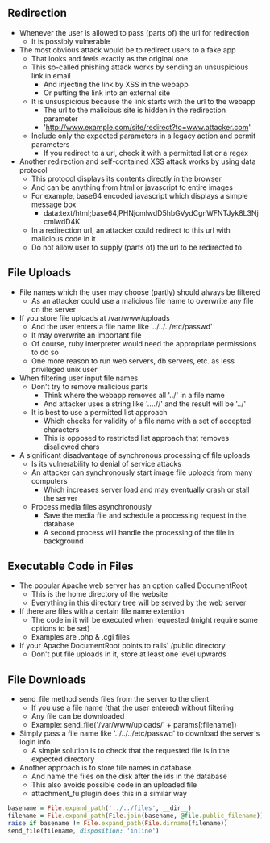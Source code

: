## Redirection
- Whenever the user is allowed to pass (parts of) the url for redirection
  - It is possibly vulnerable
- The most obvious attack would be to redirect users to a fake app
  - That looks and feels exactly as the original one
  - This so-called phishing attack works by sending an unsuspicious link in email
    - And injecting the link by XSS in the webapp
    - Or putting the link into an external site
  - It is unsuspicious because the link starts with the url to the webapp
    - The url to the malicious site is hidden in the redirection parameter
    - 'http://www.example.com/site/redirect?to=www.attacker.com'
  - Include only the expected parameters in a legacy action and permit parameters
    - If you redirect to a url, check it with a permitted list or a regex
- Another redirection and self-contained XSS attack works by using data protocol
  - This protocol displays its contents directly in the browser
  - And can be anything from html or javascript to entire images
  - For example, base64 encoded javascript which displays a simple message box
    - data:text/html;base64,PHNjcmlwdD5hbGVydCgnWFNTJyk8L3NjcmlwdD4K
  - In a redirection url, an attacker could redirect to this url with malicious code in it
  - Do not allow user to supply (parts of) the url to be redirected to

## File Uploads
- File names which the user may choose (partly) should always be filtered
  - As an attacker could use a malicious file name to overwrite any file on the server
- If you store file uploads at /var/www/uploads
  - And the user enters a file name like '../../../etc/passwd'
  - It may overwrite an important file
  - Of course, ruby interpreter would need the appropriate permissions to do so
  - One more reason to run web servers, db servers, etc. as less privileged unix user
- When filtering user input file names
  - Don't try to remove malicious parts
    - Think where the webapp removes all '../' in a file name
    - And attacker uses a string like '....//' and the result will be '../'
  - It is best to use a permitted list approach
    - Which checks for validity of a file name with a set of accepted characters
    - This is opposed to restricted list approach that removes disallowed chars
- A significant disadvantage of synchronous processing of file uploads
  - Is its vulnerability to denial of service attacks
  - An attacker can synchronously start image file uploads from many computers
    - Which increases server load and may eventually crash or stall the server
  - Process media files asynchronously
    - Save the media file and schedule a processing request in the database
    - A second process will handle the processing of the file in background

## Executable Code in Files
- The popular Apache web server has an option called DocumentRoot
  - This is the home directory of the website
  - Everything in this directory tree will be served by the web server
- If there are files with a certain file name extention
  - The code in it will be executed when requested (might require some options to be set)
  - Examples are .php & .cgi files
- If your Apache DocumentRoot points to rails' /public directory
  - Don't put file uploads in it, store at least one level upwards

## File Downloads
- send_file method sends files from the server to the client
  - If you use a file name (that the user entered) without filtering
  - Any file can be downloaded
  - Example: send_file('/var/www/uploads/' + params[:filename])
- Simply pass a file name like '../../../etc/passwd' to download the server's login info
  - A simple solution is to check that the requested file is in the expected directory
- Another approach is to store file names in database
  - And name the files on the disk after the ids in the database
  - This also avoids possible code in an uploaded file
  - attachment_fu plugin does this in a similar way

```rb
basename = File.expand_path('../../files', __dir__)
filename = File.expand_path(File.join(basename, @file.public_filename))
raise if basename != File.expand_path(File.dirname(filename))
send_file(filename, disposition: 'inline')
```
